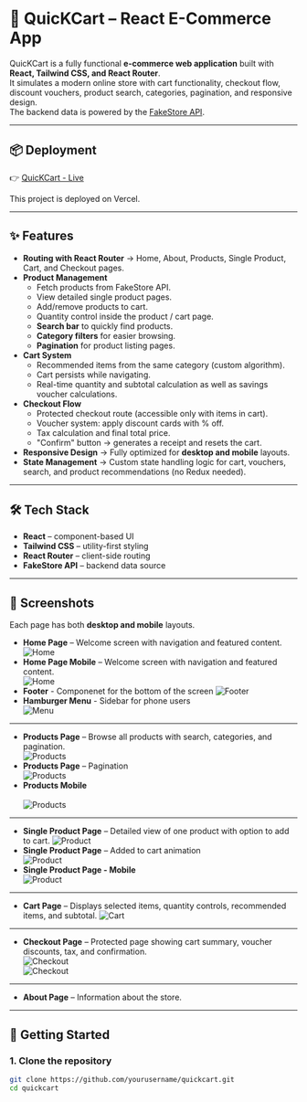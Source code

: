 # 🛒 QuicKCart – React E-Commerce App

QuicKCart is a fully functional **e-commerce web application** built with **React, Tailwind CSS, and React Router**.  
It simulates a modern online store with cart functionality, checkout flow, discount vouchers, product search, categories, pagination, and responsive design.  
The backend data is powered by the [FakeStore API](https://fakestoreapi.com/).

---

## 📦 Deployment
👉 [QuicKCart - Live](https://e-commerce-quic-k-cart.vercel.app/home)

This project is deployed on Vercel.

---

## ✨ Features

- **Routing with React Router** → Home, About, Products, Single Product, Cart, and Checkout pages.
- **Product Management**  
  - Fetch products from FakeStore API.  
  - View detailed single product pages.  
  - Add/remove products to cart.  
  - Quantity control inside the product / cart page.  
  - **Search bar** to quickly find products.  
  - **Category filters** for easier browsing.  
  - **Pagination** for product listing pages.  
- **Cart System**  
  - Recommended items from the same category (custom algorithm).  
  - Cart persists while navigating.  
  - Real-time quantity and subtotal calculation as well as savings voucher calculations.  
- **Checkout Flow**  
  - Protected checkout route (accessible only with items in cart).  
  - Voucher system: apply discount cards with % off.  
  - Tax calculation and final total price.  
  - "Confirm" button → generates a receipt and resets the cart.  
- **Responsive Design** → Fully optimized for **desktop and mobile** layouts.  
- **State Management** → Custom state handling logic for cart, vouchers, search, and product recommendations (no Redux needed).  

---

## 🛠️ Tech Stack

- **React** – component-based UI  
- **Tailwind CSS** – utility-first styling  
- **React Router** – client-side routing  
- **FakeStore API** – backend data source  

---

## 📸 Screenshots

Each page has both **desktop and mobile** layouts.

- **Home Page** – Welcome screen with navigation and featured content.  
![Home](./src/assets/readmePictures/homepage/homepage.jpg)
- **Home Page Mobile** – Welcome screen with navigation and featured content.  
![Home](./src/assets/readmePictures/homepage/homepageMobile.jpg)
- **Footer** - Componenet for the bottom of the screen
![Footer](./src/assets/readmePictures/homepage/footer.jpg)
- **Hamburger Menu** - Sidebar for phone users <br>
![Menu](./src/assets/readmePictures/homepage/hamburgerMenu.jpg)
---
- **Products Page** – Browse all products with search, categories, and pagination.  
![Products](./src/assets/readmePictures/products/productsTop.jpg)
- **Products Page** – Pagination  
![Products](./src/assets/readmePictures/products/productsMiddle.jpg)
- **Products Mobile** <br>  
![Products](./src/assets/readmePictures/products/productsPhone.jpg)
---
- **Single Product Page** – Detailed view of one product with option to add to cart.
![Product](./src/assets/readmePictures/singleProductPage/singleProductPage.jpg)  
- **Single Product Page** – Added to cart animation <br>
![Product](./src/assets/readmePictures/singleProductPage/singleProductPageClicked.jpg)  
- **Single Product Page - Mobile** <br>
![Product](./src/assets/readmePictures/singleProductPage/singleProductPageMobile.jpg) 
---
- **Cart Page** – Displays selected items, quantity controls, recommended items, and subtotal.
![Cart](./src/assets/readmePictures/cart/cartPage.jpg)    
---
- **Checkout Page** – Protected page showing cart summary, voucher discounts, tax, and confirmation.  
![Checkout](./src/assets/readmePictures/checkout/checkoutPage.jpg)  
![Checkout](./src/assets/readmePictures/checkout/checkoutPageConfirmed.jpg)  
---
- **About Page** – Information about the store.  




---

## 🚀 Getting Started

### 1. Clone the repository
```bash
git clone https://github.com/yourusername/quickcart.git
cd quickcart
